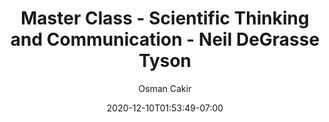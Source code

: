 ---
title: "Master Class - Scientific Thinking and Communication - Neil DeGrasse Tyson"
author: "Osman Cakir"
date: 2020-12-10T01:53:49-07:00
description: "Notes on Neil DeGrasse Tyson's Master Class on Scientific Thinking and Communication"
type: technical_note
draft: true
---